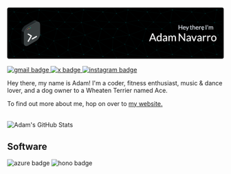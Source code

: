 ![Adam's GitHub Banner](./assets/readme-banner.png)

<a href="mailto:adamjnav@gmail.com">
	<picture>
		<source srcset="https://img.shields.io/badge/adamjnav-F2F5F8?logo=gmail&logoColor=AF5BC2&style=for-the-badge&logoSize=auto" media="(prefers-color-scheme: light)" />
		<img src="https://img.shields.io/badge/adamjnav-070A0D?logo=gmail&logoColor=B86CC9&style=for-the-badge&logoSize=auto" alt="gmail badge" />
	</picture>
</a>
<a href="https://x.com/AdamJNavarro">
	<picture>
		<source srcset="https://img.shields.io/badge/AdamJNavarro-F2F5F8?logo=x&logoColor=AF5BC2&style=for-the-badge&logoSize=auto" media="(prefers-color-scheme: light)" />
		<img src="https://img.shields.io/badge/AdamJNavarro-070A0D?logo=x&logoColor=B86CC9&style=for-the-badge&logoSize=auto" alt="x badge" />
	</picture>
</a>
<a href="https://instagram.com/adamjnavarro">
	<picture>
		<source srcset="https://img.shields.io/badge/adamjnavarro-F2F5F8?logo=instagram&logoColor=AF5BC2&style=for-the-badge&logoSize=auto" media="(prefers-color-scheme: light)" />
		<img src="https://img.shields.io/badge/adamjnavarro-070A0D?logo=instagram&logoColor=B86CC9&style=for-the-badge&logoSize=auto" alt="instagram badge" />
	</picture>
</a>

<br>

Hey there, my name is Adam! I'm a
coder, fitness enthusiast, music &
dance lover, and a dog owner to a
Wheaten Terrier named Ace.

To find out more about me, hop on over to [my website.](https://adamjnavarro.com)

<br>

<picture>
    <source srcset="https://github-readme-stats-flame-phi-47.vercel.app/api?username=adamjnavarro&hide=stars&border_radius=6&hide_border=true&show_icons=true&line_height=30&bg_color=F2F5F8&title_color=000000&text_color=1C2835&icon_color=00A3A0&ring_color=00A3A0" media="(prefers-color-scheme: light)" />
    <img align="center" src="https://github-readme-stats-flame-phi-47.vercel.app/api?username=adamjnavarro&hide=stars&border_radius=6&hide_border=true&show_icons=true&line_height=30&bg_color=070A0D&title_color=FFFFFF&text_color=E2E8F0&icon_color=00DEDB&ring_color=00DEDB" alt="Adam's GitHub Stats" />
</picture>

<br>

## Software

<picture>
	<source srcset="https://img.shields.io/badge/azure-F2F5F8?logo=azure&logoColor=00A3A0&style=for-the-badge&logoSize=auto" media="(prefers-color-scheme: light)" />
	<img src="https://img.shields.io/badge/azure-070A0D?logo=azure&logoColor=00DEDB&style=for-the-badge&logoSize=auto" alt="azure badge" />
</picture>
<picture>
	<source srcset="https://img.shields.io/badge/hono-F2F5F8?logo=hono&logoColor=00A3A0&style=for-the-badge&logoSize=auto" media="(prefers-color-scheme: light)" />
	<img src="https://img.shields.io/badge/hono-070A0D?logo=hono&logoColor=00DEDB&style=for-the-badge&logoSize=auto" alt="hono badge" />
</picture>

